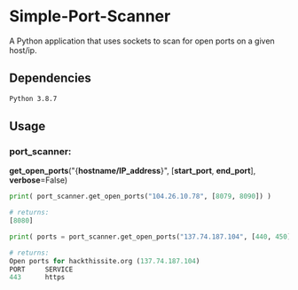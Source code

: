 # Simple-Port-Scanner
A Python application that uses sockets to scan for open ports on a given host/ip.

## Dependencies
```sh
Python 3.8.7
```

## Usage
### port_scanner:  
**get_open_ports**("{**hostname/IP_address**}", [**start_port**, **end_port**], **verbose**=False)

```py
print( port_scanner.get_open_ports("104.26.10.78", [8079, 8090]) )

# returns:
[8080]

print( ports = port_scanner.get_open_ports("137.74.187.104", [440, 450], verbose=True) )

# returns:
Open ports for hackthissite.org (137.74.187.104)
PORT     SERVICE
443      https
```
